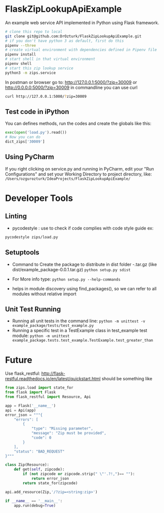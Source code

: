 # FlaskZipLookupApiExample
An example web service API implemented in Python using Flask framework.
```bash
# clone this repo to local
git clone git@github.com:DrOzturk/FlaskZipLookupApiExample.git
# if you don't have python 3 as default, first do this
pipenv --three
# create virtual environment with dependencies defined in Pipenv file
pipenv install
# start shell in that virtual environment
pipenv shell
# start this zip lookup service 
python3 -m zips.service
```

In postman or browser go to:
http://127.0.0.1:5000/?zip=30009
or
http://0.0.0.0:5000/?zip=30009
in commandline you can use curl
```bash 
curl http://127.0.0.1:5000/?zip=30009
```

## Test code in iPython
You can defines methods, run the codes and create the globals like this:
```python
exec(open('load.py').read())
# Now you can do
dict_zips['30009']
```
## Using PyCharm
If you right clicking on service.py and running in PyCharm, edit your "Run Configurations" 
and set your Working Directory to project directory, like:
`/Users/ozgurozturk/IdeaProjects/FlaskZipLookupApiExample/`

# Developer Tools
## Linting
- pycodestyle <filename>: use to check if code complies with code style guide
ex: 
```bash
pycodestyle zips/load.py
```

## Setuptools
- Command to Create the package to distribute in dist folder <ProjectName>-<version>.tar.gz (like dist/example_package-0.0.1.tar.gz)
`python setup.py sdist`
- For More info type:
`python setup.py --help-commands`

- helps in module discovery using find_packages(), so we can refer to all modules without relative import

## Unit Test Running
- Running all unit tests in the command line:
`python -m unittest -v example_package/tests/test_example.py`
- Running a specific test in a TestExample class in test_example test module:
`python -m unittest example_package.tests.test_example.TestExample.test_greater_than`

# Future
Use flask_restful:
http://flask-restful.readthedocs.io/en/latest/quickstart.html
should be something like
```python
from zips.load import state_for
from flask import Flask
from flask_restful import Resource, Api

app = Flask('__name__')
api = Api(app)
error_json = """{
    "errors": [
        {
            "type": "Missing parameter",
            "message": "Zip must be provided",
            "code": 0
        }
    ],
    "status": "BAD_REQUEST"
}"""

class Zip(Resource):
    def get(self, zipcode):
        if (not zipcode or zipcode.strip(" \"'.?!,")== ""):
            return error_json
        return state_for(zipcode)

api.add_resource(Zip,'/?zip=<string:zip>')

if __name__ == '__main__':
    app.run(debug=True)
```